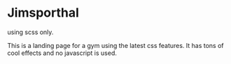 # Jimsporthal
using scss only.

This is a landing page for a gym using the latest css features. 
It has tons of cool effects and no javascript is used.
